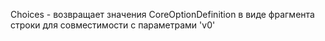 Choices - возвращает значения CoreOptionDefinition в виде фрагмента строки для совместимости с параметрами 'v0'